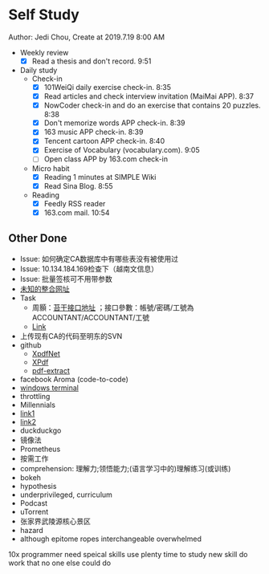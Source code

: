 # Self Study

Author: Jedi Chou, Create at 2019.7.19 8:00 AM

* Weekly review
  -[x] Read a thesis and don't record. 9:51

* Daily study
  * Check-in
    -[x] 101WeiQi daily exercise check-in. 8:35
    -[x] Read articles and check interview invitation (MaiMai APP). 8:37
    -[x] NowCoder check-in and do an exercise that contains 20 puzzles. 8:38
    -[x] Don't memorize words APP check-in. 8:39
    -[x] 163 music APP check-in. 8:39
    -[x] Tencent cartoon APP check-in. 8:40
    -[x] Exercise of Vocabulary (vocabulary.com). 9:05
    -[ ] Open class APP by 163.com check-in

  * Micro habit
    -[x] Reading 1 minutes at SIMPLE Wiki
    -[x] Read Sina Blog. 8:55

  * Reading
    -[x] Feedly RSS reader
    -[x] 163.com mail. 10:54

## Other Done

* Issue: 如何确定CA数据库中有哪些表没有被使用过
* Issue: 10.134.184.169检查下（越南文信息）
* Issue: 批量签核可不用带参数
* [未知的整合网址](eisp.idpbg.efoxconn.com)
* Task
  * 周顥：[苔干接口地址](http://10.39.7.37:8000/Info/AccreditInfo.asmx) ；接口參數：帳號/密碼/工號為  ACCOUNTANT/ACCOUNTANT/工號
  * [Link](http://10.130.14.103/AccountIngCtrl/AccountIngCtrl.asmx?op=QueryEmp4Union)
* 上传现有CA的代码至明东的SVN
* github
  * [XpdfNet](https://github.com/gqy117/XpdfNet)
  * [XPdf](https://github.com/fzani/xpdf)
  * [pdf-extract](https://github.com/poulfoged/pdf-extract)
* facebook Aroma (code-to-code)
* [windows terminal](https://github.com/microsoft/Terminal)
* throttling
* Millennials
* [link1](http://audio-video.gnu.org/)
* [link2](https://email.163.com/#style=6)
* duckduckgo
* 镜像法
* Prometheus
* 按需工作
* comprehension: 理解力;领悟能力;(语言学习中的)理解练习(或训练)
* bokeh
* hypothesis
* underprivileged, curriculum
* Podcast
* uTorrent
* 张家界武陵源核心景区
* hazard
* although
epitome
ropes
interchangeable
overwhelmed

10x programmer
  need speical skills
  use plenty time to study new skill
  do work that no one else could do
  